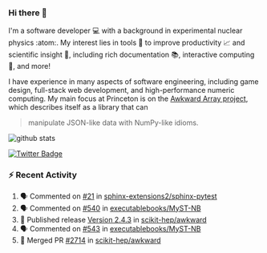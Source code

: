 ### Hi there 👋 

I'm a software developer 💻 with a background in experimental nuclear physics :atom:. My interest lies in tools :wrench: to improve productivity :chart_with_upwards_trend: and scientific insight :telescope:, including rich documentation 📚, interactive computing 🧮, and more! 

I have experience in many aspects of software engineering, including game design, full-stack web development, and high-performance numeric computing. My main focus at Princeton is on the [Awkward Array project](awkward-array.org/), which describes itself as a library that can 
> manipulate JSON-like data with NumPy-like idioms.

![github stats](https://github-readme-stats.vercel.app/api?username=agoose77&show_icons=true&hide_rank=true&hide_title=true&bg_color=30,e76445,904e95&text_color=efe3ec&icon_color=efe3ec)
<!--
**agoose77/agoose77** is a ✨ _special_ ✨ repository because its `README.md` (this file) appears on your GitHub profile.

Here are some ideas to get you started:

- 🔭 I’m currently working on ...
- 🌱 I’m currently learning ...
- 👯 I’m looking to collaborate on ...
- 🤔 I’m looking for help with ...
- 💬 Ask me about ...
- 📫 How to reach me: ...
- 😄 Pronouns: ...
- ⚡ Fun fact: ...
-->

[![Twitter Badge](https://img.shields.io/twitter/follow/agoose77?style=flat-square&logo=Twitter&logoColor=white&color=cornflowerblue)](https://twitter.com/agoose77)

### :zap: Recent Activity

<!--START_SECTION:activity-->
1. 🗣 Commented on [#21](https://github.com/sphinx-extensions2/sphinx-pytest/pull/21#issuecomment-1727160635) in [sphinx-extensions2/sphinx-pytest](https://github.com/sphinx-extensions2/sphinx-pytest)
2. 🗣 Commented on [#540](https://github.com/executablebooks/MyST-NB/issues/540#issuecomment-1727121787) in [executablebooks/MyST-NB](https://github.com/executablebooks/MyST-NB)
3. 🚀 Published release [Version 2.4.3](https://github.com/scikit-hep/awkward/releases/tag/v2.4.3) in [scikit-hep/awkward](https://github.com/scikit-hep/awkward)
4. 🗣 Commented on [#543](https://github.com/executablebooks/MyST-NB/issues/543#issuecomment-1724537783) in [executablebooks/MyST-NB](https://github.com/executablebooks/MyST-NB)
5. 🎉 Merged PR [#2714](https://github.com/scikit-hep/awkward/pull/2714) in [scikit-hep/awkward](https://github.com/scikit-hep/awkward)
<!--END_SECTION:activity-->
